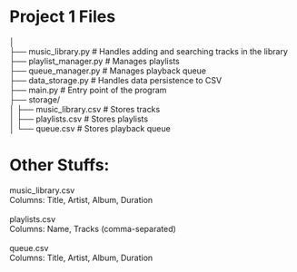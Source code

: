 # Project 1 Files <br />
│ <br />
├── music_library.py      # Handles adding and searching tracks in the library <br />
├── playlist_manager.py   # Manages playlists <br />
├── queue_manager.py      # Manages playback queue <br />
├── data_storage.py       # Handles data persistence to CSV <br />
├── main.py               # Entry point of the program <br />
├── storage/ <br />
│   ├── music_library.csv # Stores tracks <br />
│   ├── playlists.csv     # Stores playlists <br />
│   └── queue.csv         # Stores playback queue <br />


# Other Stuffs:
music_library.csv <br />
    Columns: Title, Artist, Album, Duration <br />
    <br />
playlists.csv <br />
    Columns: Name, Tracks (comma-separated) <br />
    <br />
queue.csv <br />
    Columns: Title, Artist, Album, Duration <br />
    <br />

